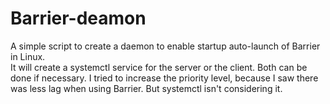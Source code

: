 # Barrier-deamon
A simple script to create a daemon to enable startup auto-launch of Barrier in Linux.  
It will create a systemctl service for the server or the client. Both can be done if necessary.
I tried to increase the priority level, because I saw there was less lag when using Barrier. But systemctl isn't considering it.
